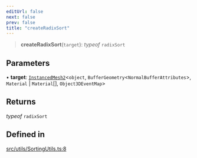 ```yaml
---
editUrl: false
next: false
prev: false
title: "createRadixSort"
---
```


> **createRadixSort**(`target`): *typeof* `radixSort`

## Parameters

• **target**: [`InstancedMesh2`](/api/classes/instancedmesh2/)\<`object`, `BufferGeometry`\<`NormalBufferAttributes`\>, `Material` \| `Material`[], `Object3DEventMap`\>

## Returns

*typeof* `radixSort`

## Defined in

[src/utils/SortingUtils.ts:8](https://github.com/agargaro/instanced-mesh/blob/885e4bcb6a18860a783ace14f574e3f89257c5ee/src/utils/SortingUtils.ts#L8)
